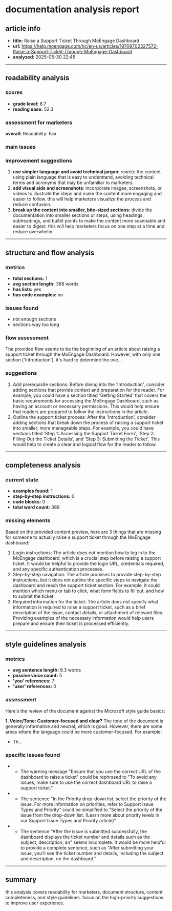 # documentation analysis report

## article info
- **title:** Raise a Support Ticket Through MoEngage Dashboard
- **url:** https://help.moengage.com/hc/en-us/articles/19708702327572-Raise-a-Support-Ticket-Through-MoEngage-Dashboard
- **analyzed:** 2025-05-30 22:45

---

## readability analysis

### scores
- **grade level:** 8.7
- **reading ease:** 52.3

### assessment for marketers
**overall:** Readability: Fair

### main issues

### improvement suggestions
1. **use simpler language and avoid technical jargon**: rewrite the content using plain language that is easy to understand, avoiding technical terms and acronyms that may be unfamiliar to marketers.
2. **add visual aids and screenshots**: incorporate images, screenshots, or videos to illustrate the steps and make the content more engaging and easier to follow. this will help marketers visualize the process and reduce confusion.
3. **break up the content into smaller, bite-sized sections**: divide the documentation into smaller sections or steps, using headings, subheadings, and bullet points to make the content more scannable and easier to digest. this will help marketers focus on one step at a time and reduce overwhelm.

---

## structure and flow analysis

### metrics
- **total sections:** 1
- **avg section length:** 388 words
- **has lists:** yes
- **has code examples:** no

### issues found
- not enough sections
- sections way too long

### flow assessment
The provided flow seems to be the beginning of an article about raising a support ticket through the MoEngage Dashboard. However, with only one section ('Introduction'), it's hard to determine the ove...

### suggestions
1. Add prerequisite sections: Before diving into the 'Introduction', consider adding sections that provide context and preparation for the reader. For example, you could have a section titled 'Getting Started' that covers the basic requirements for accessing the MoEngage Dashboard, such as having an account or necessary permissions. This would help ensure that readers are prepared to follow the instructions in the article.
2. Outline the support ticket process: After the 'Introduction', consider adding sections that break down the process of raising a support ticket into smaller, more manageable steps. For example, you could have sections titled 'Step 1: Accessing the Support Ticket Form', 'Step 2: Filling Out the Ticket Details', and 'Step 3: Submitting the Ticket'. This would help to create a clear and logical flow for the reader to follow.


---

## completeness analysis

### current state
- **examples found:** 1
- **step-by-step instructions:** 0
- **code blocks:** 0
- **total word count:** 388

### missing elements
Based on the provided content preview, here are 3 things that are missing for someone to actually raise a support ticket through the MoEngage dashboard:
1. Login instructions: The article does not mention how to log in to the MoEngage dashboard, which is a crucial step before raising a support ticket. It would be helpful to provide the login URL, credentials required, and any specific authentication processes.
2. Step-by-step navigation: The article promises to provide step-by-step instructions, but it does not outline the specific steps to navigate the dashboard and reach the support ticket section. For example, it could mention which menu or tab to click, what form fields to fill out, and how to submit the ticket.
3. Required information for the ticket: The article does not specify what information is required to raise a support ticket, such as a brief description of the issue, contact details, or attachment of relevant files. Providing examples of the necessary information would help users prepare and ensure their ticket is processed efficiently.


---

## style guidelines analysis

### metrics
- **avg sentence length:** 9.3 words
- **passive voice count:** 5
- **'you' references:** 7
- **'user' references:** 0

### assessment
Here's the review of the document against the Microsoft style guide basics:

**1. Voice/Tone: Customer-focused and clear?**
The tone of the document is generally informative and neutral, which is good. However, there are some areas where the language could be more customer-focused. For example:
* Th...

### specific issues found
- * The warning message "Ensure that you use the correct URL of the dashboard to raise a ticket" could be rephrased to "To avoid any issues, make sure to use the correct dashboard URL to raise a support ticket."
- * The sentence "In the Priority drop-down list, select the priority of the issue. For more information on priorities, refer to Support Issue Types and Priority" could be simplified to "Select the priority of the issue from the drop-down list. (Learn more about priority levels in our Support Issue Types and Priority article)"
- * The sentence "After the issue is submitted successfully, the dashboard displays the ticket number and details such as the subject, description, an" seems incomplete. It would be more helpful to provide a complete sentence, such as "After submitting your issue, you'll see the ticket number and details, including the subject and description, on the dashboard."

---

## summary
this analysis covers readability for marketers, document structure, content completeness, and style guidelines. focus on the high-priority suggestions to improve user experience.
